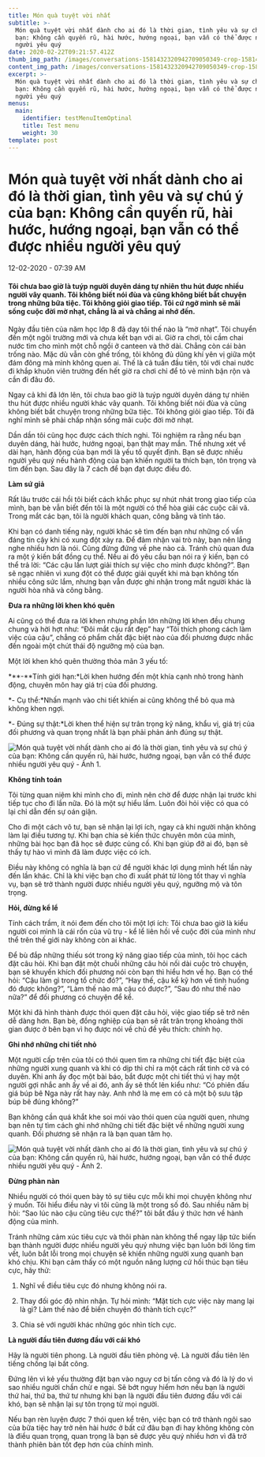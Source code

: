 ```yaml
---
title: Món quà tuyệt vời nhất
subtitle: >-
  Món quà tuyệt vời nhất dành cho ai đó là thời gian, tình yêu và sự chú ý của
  bạn: Không cần quyến rũ, hài hước, hướng ngoại, bạn vẫn có thể được nhiều
  người yêu quý
date: 2020-02-22T09:21:57.412Z
thumb_img_path: /images/conversations-1581432320942709050349-crop-15814323369361779711496.jpg
content_img_path: /images/conversations-1581432320942709050349-crop-15814323369361779711496.jpg
excerpt: >-
  Món quà tuyệt vời nhất dành cho ai đó là thời gian, tình yêu và sự chú ý của
  bạn: Không cần quyến rũ, hài hước, hướng ngoại, bạn vẫn có thể được nhiều
  người yêu quý
menus:
  main:
    identifier: testMenuItemOptinal
    title: Test menu
    weight: 30
template: post
---
```

<!--StartFragment-->

# Món quà tuyệt vời nhất dành cho ai đó là thời gian, tình yêu và sự chú ý của bạn: Không cần quyến rũ, hài hước, hướng ngoại, bạn vẫn có thể được nhiều người yêu quý

12-02-2020 - 07:39 AM



#### Tôi chưa bao giờ là tuýp người duyên dáng tự nhiên thu hút được nhiều người vây quanh. Tôi không biết nói đùa và cũng không biết bắt chuyện trong những bữa tiệc. Tôi không giỏi giao tiếp. Tôi cứ ngỡ mình sẽ mãi sống cuộc đời mờ nhạt, chẳng là ai và chẳng ai nhớ đến.

Ngày đầu tiên của năm học lớp 8 đã dạy tôi thế nào là “mờ nhạt”. Tôi chuyển đến một ngôi trường mới và chưa kết bạn với ai. Giờ ra chơi, tôi cầm chai nước tìm cho mình một chỗ ngồi ở canteen và thở dài. Chẳng còn cái bàn trống nào. Mặc dù vẫn còn ghế trống, tôi không đủ dũng khí yên vị giữa một đám đông mà mình không quen ai. Thế là cả tuần đầu tiên, tôi với chai nước đi khắp khuôn viên trường đến hết giờ ra chơi chỉ để tỏ vẻ mình bận rộn và cần đi đâu đó.

Ngay cả khi đã lớn lên, tôi chưa bao giờ là tuýp người duyên dáng tự nhiên thu hút được nhiều người khác vây quanh. Tôi không biết nói đùa và cũng không biết bắt chuyện trong những bữa tiệc. Tôi không giỏi giao tiếp. Tôi đã nghĩ mình sẽ phải chấp nhận sống mãi cuộc đời mờ nhạt.

Dần dần tôi cũng học được cách thích nghi. Tôi nghiệm ra rằng nếu bạn duyên dáng, hài hước, hướng ngoại, bạn thật may mắn. Thế nhưng xét về dài hạn, hành động của bạn mới là yếu tố quyết định. Bạn sẽ được nhiều người yêu quý nếu hành động của bạn khiến người ta thích bạn, tôn trọng và tìm đến bạn. Sau đây là 7 cách để bạn đạt được điều đó.

**Làm sứ giả**

Rất lâu trước cái hồi tôi biết cách khắc phục sự nhút nhát trong giao tiếp của mình, bạn bè vẫn biết đến tôi là một người có thể hòa giải các cuộc cãi vã. Trong mắt các bạn, tôi là người khách quan, công bằng và tỉnh táo.

Khi bạn có danh tiếng này, người khác sẽ tìm đến bạn như những cố vấn đáng tin cậy khi có xung đột xảy ra. Để đảm nhận vai trò này, bạn nên lắng nghe nhiều hơn là nói. Cũng đừng đứng về phe nào cả. Tránh chủ quan đưa ra một ý kiến bất đồng cụ thể. Nếu ai đó yêu cầu bạn nói ra ý kiến, bạn có thể trả lời: “Các cậu lần lượt giải thích sự việc cho mình được không?”. Bạn sẽ ngạc nhiên vì xung đột có thể được giải quyết khi mà bạn không tốn nhiều công sức lắm, nhưng bạn vẫn được ghi nhận trong mắt người khác là người hòa nhã và công bằng.

**Đưa ra những lời khen khó quên**

Ai cũng có thể đưa ra lời khen nhưng phần lớn những lời khen đều chung chung và hời hợt như: “Đôi mắt cậu rất đẹp” hay “Tôi thích phong cách làm việc của cậu”, chẳng có phẩm chất đặc biệt nào của đối phương được nhắc đến ngoài một chút thái độ ngưỡng mộ của bạn.

Một lời khen khó quên thường thỏa mãn 3 yếu tố:

***\-**Tính giới hạn:*Lời khen hướng đến một khía cạnh nhỏ trong hành động, chuyên môn hay giá trị của đối phương.

*\- Cụ thể:*Nhấn mạnh vào chi tiết khiến ai cũng không thể bỏ qua mà không khen ngợi.

*\- Đúng sự thật:*Lời khen thể hiện sự trân trọng kỹ năng, khẩu vị, giá trị của đối phương và quan trọng nhất là bạn phải phản ánh đúng sự thật.

![Món quà tuyệt vời nhất dành cho ai đó là thời gian, tình yêu và sự chú ý của bạn: Không cần quyến rũ, hài hước, hướng ngoại, bạn vẫn có thể được nhiều người yêu quý - Ảnh 1.](https://cafebiz.cafebizcdn.vn/thumb_w/640/2020/2/11/convo-1581432145786144085183-1581432164427130473930.png "Món quà tuyệt vời nhất dành cho ai đó là thời gian, tình yêu và sự chú ý của bạn: Không cần quyến rũ, hài hước, hướng ngoại, bạn vẫn có thể được nhiều người yêu quý - Ảnh 1.")

**Không tính toán**

Tôi từng quan niệm khi mình cho đi, mình nên chờ để được nhận lại trước khi tiếp tục cho đi lần nữa. Đó là một sự hiểu lầm. Luôn đòi hỏi việc có qua có lại chỉ dẫn đến sự oán giận.

Cho đi một cách vô tư, bạn sẽ nhận lại lợi ích, ngay cả khi người nhận không làm lại điều tương tự. Khi bạn chia sẻ kiến thức chuyên môn của mình, những bài học bạn đã học sẽ được củng cố. Khi bạn giúp đỡ ai đó, bạn sẽ thấy tự hào vì mình đã làm được việc có ích.

Điều này không có nghĩa là bạn cứ để người khác lợi dụng mình hết lần này đến lần khác. Chỉ là khi việc bạn cho đi xuất phát từ lòng tốt thay vì nghĩa vụ, bạn sẽ trở thành người được nhiều người yêu quý, ngưỡng mộ và tôn trọng.

**Hỏi, đừng kể lể**

Tính cách trầm, ít nói đem đến cho tôi một lợi ích: Tôi chưa bao giờ là kiểu người coi mình là cái rốn của vũ trụ - kể lể liên hồi về cuộc đời của mình như thể trên thế giới này không còn ai khác.

Để bù đắp những thiếu sót trong kỹ năng giao tiếp của mình, tôi học cách đặt câu hỏi. Khi bạn đặt một chuỗi những câu hỏi nối dài cuộc trò chuyện, bạn sẽ khuyến khích đối phương nói còn bạn thì hiểu hơn về họ. Bạn có thể hỏi: “Cậu làm gì trong tổ chức đó?”, “Hay thế, cậu kể kỹ hơn về tình huống đó được không?”, “Làm thế nào mà cậu có được?”, “Sau đó như thế nào nữa?” để đối phương có chuyện để kể.

Một khi đã hình thành được thói quen đặt câu hỏi, việc giao tiếp sẽ trở nên dễ dàng hơn. Bạn bè, đồng nghiệp của bạn sẽ rất trân trọng khoảng thời gian được ở bên bạn vì họ được nói về chủ đề yêu thích: chính họ.

**Ghi nhớ những chi tiết nhỏ**

Một người cấp trên của tôi có thói quen tìm ra những chi tiết đặc biệt của những người xung quanh và khi có dịp thì chỉ ra một cách rất tình cờ và có duyên. Khi anh ấy đọc một bài báo, bắt được một chi tiết thú vị hay một người gợi nhắc anh ấy về ai đó, anh ấy sẽ thốt lên kiểu như: “Có phiên đấu giá búp bê Nga này rất hay này. Anh nhớ là mẹ em có cả một bộ sưu tập búp bê đúng không?”

Bạn không cần quá khắt khe soi mói vào thói quen của người quen, nhưng bạn nên tự tìm cách ghi nhớ những chi tiết đặc biệt về những người xung quanh. Đối phương sẽ nhận ra là bạn quan tâm họ.

![Món quà tuyệt vời nhất dành cho ai đó là thời gian, tình yêu và sự chú ý của bạn: Không cần quyến rũ, hài hước, hướng ngoại, bạn vẫn có thể được nhiều người yêu quý - Ảnh 2.](https://cafebiz.cafebizcdn.vn/thumb_w/640/2020/2/11/business-communication-1581432269513597488457-1581432279631314880736.png "Món quà tuyệt vời nhất dành cho ai đó là thời gian, tình yêu và sự chú ý của bạn: Không cần quyến rũ, hài hước, hướng ngoại, bạn vẫn có thể được nhiều người yêu quý - Ảnh 2.")

**Đừng phàn nàn**

Nhiều người có thói quen bày tỏ sự tiêu cực mỗi khi mọi chuyện không như ý muốn. Tôi hiểu điều này vì tôi cũng là một trong số đó. Sau nhiều năm bị hỏi: “Sao lúc nào cậu cũng tiêu cực thế?” tôi bắt đầu ý thức hơn về hành động của mình.

Tránh những cảm xúc tiêu cực và thôi phàn nàn không thể ngay lập tức biến bạn thành người được nhiều người yêu quý nhưng việc bạn luôn bới lông tìm vết, luôn bắt lỗi trong mọi chuyện sẽ khiến những người xung quanh bạn khó chịu. Khi bạn cảm thấy có một nguồn năng lượng cứ hối thúc bạn tiêu cực, hãy thử:

1. Nghĩ về điều tiêu cực đó nhưng không nói ra.

2. Thay đối góc độ nhìn nhận. Tự hỏi mình: “Mặt tích cực việc này mang lại là gì? Làm thế nào để biến chuyện đó thành tích cực?”

3. Chia sẻ với người khác những góc nhìn tích cực.



**Là người đầu tiên đương đầu với cái khó**

Hãy là người tiên phong. Là người đầu tiên phòng vệ. Là người đầu tiên lên tiếng chống lại bất công.

Đứng lên vì kẻ yếu thường đặt bạn vào nguy cơ bị tấn công và đó là lý do vì sao nhiều người chần chừ e ngại. Sẽ bớt nguy hiểm hơn nếu bạn là người thứ hai, thứ ba, thứ tư nhưng khi bạn là người đầu tiên đương đầu với cái khó, bạn sẽ nhận lại sự tôn trọng từ mọi người.

Nếu bạn rèn luyện được 7 thói quen kể trên, việc bạn có trở thành ngôi sao của bữa tiệc hay trở nên hài hước ở bất cứ đâu bạn đi hay không không còn là điều quan trọng, quan trọng là bạn sẽ được yêu quý nhiều hơn vì đã trở thành phiên bản tốt đẹp hơn của chính mình.

<!--EndFragment-->
